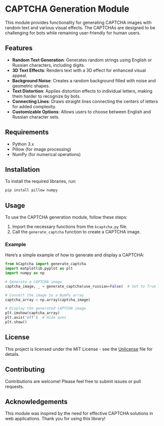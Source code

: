 # CAPTCHA Generation Module

This module provides functionality for generating CAPTCHA images with random text and various visual effects. The CAPTCHAs are designed to be challenging for bots while remaining user-friendly for human users.

## Features

- **Random Text Generation**: Generates random strings using English or Russian characters, including digits.
- **3D Text Effects**: Renders text with a 3D effect for enhanced visual appeal.
- **Background Noise**: Creates a random background filled with noise and geometric shapes.
- **Text Distortion**: Applies distortion effects to individual letters, making them harder to recognize by bots.
- **Connecting Lines**: Draws straight lines connecting the centers of letters for added complexity.
- **Customizable Options**: Allows users to choose between English and Russian character sets.

## Requirements

- Python 3.x
- Pillow (for image processing)
- NumPy (for numerical operations)

## Installation

To install the required libraries, run:

```bash
pip install pillow numpy
```

## Usage

To use the CAPTCHA generation module, follow these steps:

1. Import the necessary functions from the `kcaptcha.py` file.
2. Call the `generate_captcha` function to create a CAPTCHA image.

### Example

Here’s a simple example of how to generate and display a CAPTCHA:

```python
from kCaptcha import generate_captcha
import matplotlib.pyplot as plt
import numpy as np

# Generate a CAPTCHA image
captcha_image, _ = generate_captcha(use_russian=False)  # Set to True for Russian text

# Convert the image to a NumPy array
captcha_array = np.array(captcha_image)

# Display the generated CAPTCHA image
plt.imshow(captcha_array)
plt.axis('off')  # Hide axes
plt.show()
```

## License

This project is licensed under the MIT License - see the [Unlicense](unlicense.org) file for details.

## Contributing

Contributions are welcome! Please feel free to submit issues or pull requests.

## Acknowledgements

This module was inspired by the need for effective CAPTCHA solutions in web applications. Thank you for using this library!
